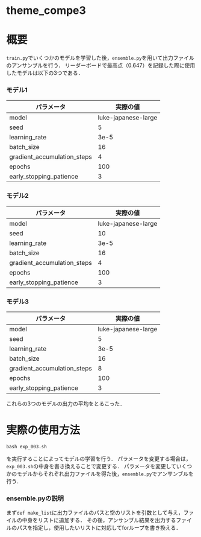 # theme_compe3

# 概要
`train.py`でいくつかのモデルを学習した後，`ensemble.py`を用いて出力ファイルのアンサンブルを行う．
リーダーボードで最高点（0.647）を記録した際に使用したモデルは以下の3つである．

### モデル1
| パラメータ | 実際の値 |
| ---- | --- |
| model | luke-japanese-large |
| seed | 5 |
| learning_rate | 3e-5 |
| batch_size | 16 |
| gradient_accumulation_steps | 4 |
| epochs | 100 |
| early_stopping_patience | 3 |

### モデル2
| パラメータ | 実際の値 |
| ---- | --- |
| model | luke-japanese-large |
| seed | 10 |
| learning_rate | 3e-5 |
| batch_size | 16 |
| gradient_accumulation_steps | 4 |
| epochs | 100 |
| early_stopping_patience | 3 |

### モデル3
| パラメータ | 実際の値 |
| ---- | --- |
| model | luke-japanese-large |
| seed | 5 |
| learning_rate | 3e-5 |
| batch_size | 16 |
| gradient_accumulation_steps | 8 |
| epochs | 100 |
| early_stopping_patience | 3 |

これらの3つのモデルの出力の平均をとるこった．

# 実際の使用方法
```
bash exp_003.sh
```
を実行することによってモデルの学習を行う．
パラメータを変更する場合は，`exp_003.sh`の中身を書き換えることで変更する．
パラメータを変更していくつかのモデルからそれぞれ出力ファイルを得た後，`ensemble.py`でアンサンブルを行う．

### ensemble.pyの説明
まず`def make_list`に出力ファイルのパスと空のリストを引数として与え，ファイルの中身をリストに追加する．
その後，アンサンブル結果を出力するファイルのパスを指定し，使用したいリストに対応してforループを書き換える．
